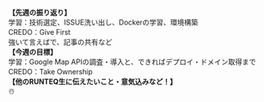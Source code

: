 **【先週の振り返り】**<br>
学習：技術選定、ISSUE洗い出し、Dockerの学習、環境構築<br>
CREDO：Give First<br>
強いて言えばで、記事の共有など<br>
**【今週の目標】**<br>
学習：Google Map APIの調査・導入と、できればデプロイ・ドメイン取得まで<br>
CREDO：Take Ownership<br>
**【他のRUNTEQ生に伝えたいこと・意気込みなど！】**<br>
☃️

